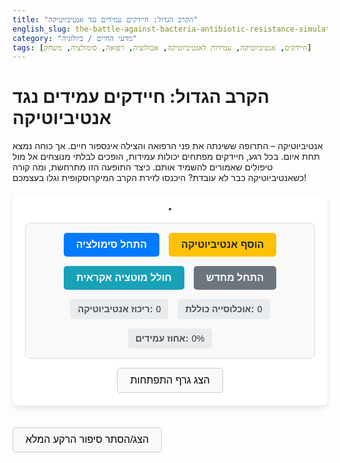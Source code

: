 ```yaml
---
title: "הקרב הגדול: חיידקים עמידים נגד אנטיביוטיקה"
english_slug: the-battle-against-bacteria-antibiotic-resistance-simulator
category: "מדעי החיים / ביולוגיה"
tags: [חיידקים, אנטיביוטיקה, עמידות לאנטיביוטיקה, אבולוציה, רפואה, סימולציה, משחק]
---
```

# הקרב הגדול: חיידקים עמידים נגד אנטיביוטיקה

אנטיביוטיקה – התרופה ששינתה את פני הרפואה והצילה אינספור חיים. אך כוחה נמצא תחת איום. בכל רגע, חיידקים מפתחים יכולות עמידות, הופכים לבלתי מנוצחים אל מול טיפולים שאמורים להשמיד אותם. כיצד התופעה הזו מתרחשת, ומה קורה כשאנטיביוטיקה כבר לא עובדת? היכנסו לזירת הקרב המיקרוסקופית וגלו בעצמכם!

<div id="app-container">
    <canvas id="bacteriaCanvas" width="700" height="450"></canvas>
    <div id="controls">
        <button id="startPauseBtn" class="control-btn primary">התחל סימולציה</button>
        <button id="addAntibioticBtn" class="control-btn warning">הוסף אנטיביוטיקה</button>
        <button id="addMutationBtn" class="control-btn info">חולל מוטציה אקראית</button>
         <button id="resetBtn" class="control-btn secondary">התחל מחדש</button>
        <div class="stats-panel">
            <label>ריכוז אנטיביוטיקה:</label>
            <span id="antibioticLevelDisplay" class="stat-value">0</span>
        </div>
        <div class="stats-panel">
            <label>אוכלוסייה כוללת:</label>
            <span id="populationDisplay" class="stat-value">0</span>
        </div>
        <div class="stats-panel">
            <label>אחוז עמידים:</label>
            <span id="resistantDisplay" class="stat-value">0%</span>
        </div>
    </div>
    <canvas id="graphCanvas" width="700" height="200"></canvas>
    <button id="toggleGraphBtn" class="toggle-btn">הצג גרף התפתחות</button>
</div>

<button id="toggleExplanationBtn" class="toggle-btn explanation-toggle">הצג/הסתר סיפור הרקע המלא</button>

<div id="explanation">
    <h2>הקרב הגדול: מאחורי הקלעים של הסימולציה</h2>

    <p>הסימולציה שלפניכם ממחישה את אחד האתגרים הגדולים ביותר של הרפואה המודרנית: עמידות לאנטיביוטיקה. כדי להבין לעומק את מה שראיתם מתרחש על המסך, בואו נצלול לפרטים:</p>

    <h3>מי הם החיידקים ולמה הם גורמים למחלות?</h3>
    חיידקים הם יצורים חד-תאיים זעירים שחיים בכל מקום - באוויר, במים, באדמה, ואפילו בתוכנו. רובם המוחלט ידידותיים ואף חיוניים לקיומנו (חשבו על חיידקי המעיים שעוזרים לעיכול!), אבל מיעוט קטן מהם הם "רעים". חיידקים פתוגניים (גורמי מחלות) פולשים לגוף, פוגעים בתאים שלנו, משחררים רעלים או מעוררים תגובה דלקתית שגורמת לנו להרגיש חולים. הם אחראים למחלות כמו דלקת ריאות, דלקות גרון, זיהומי עור ועוד.

    <h3>איך אנטיביוטיקה נכנסת לתמונה?</h3>
    אנטיביוטיקה היא נשק רב עוצמה נגד חיידקים. היא פועלת על ידי שיבוש תהליכים חיוניים לחיידק, כמו בניית דופן התא שלו, יצירת החלבונים שהוא צריך כדי לתפקד, או שכפול החומר התורשתי שלו. חשוב לזכור: אנטיביוטיקה יעילה רק נגד חיידקים! היא לא עוזרת נגד מחלות ויראליות כמו שפעת או הצטננות.

    <h3>אז מהי עמידות לאנטיביוטיקה?</h3>
    זוהי היכולת של חיידק לשרוד ולהתרבות גם כשהוא חשוף לאנטיביוטיקה שאמורה לחסל אותו. במצב כזה, הזיהום החיידקי ממשיך להתפשט בגוף למרות הטיפול, והופך להיות קשה, ואף בלתי אפשרי, לריפוי עם אותה אנטיביוטיקה.

    <h3>איך חיידקים הופכים לעמידים?</h3>
    לחיידקים יש כמה טריקים גנטיים שמאפשרים להם לפתח עמידות:
    <ol>
        <li>**מוטציות פתע:** בדומה לכל יצור חי, גם חיידקים עוברים מוטציות אקראיות ב-DNA שלהם כשהם מתרבים. רוב המוטציות לא משנות דבר, אבל לעיתים נדירות, מוטציה אחת קטנה יכולה להקנות לחיידק יכולת הישרדות חדשה, למשל: לשנות את צורת "המנעול" שהאנטיביוטיקה מנסה לפתוח, לדעת לפרק את האנטיביוטיקה עצמה, או לשנות את דופן התא כך שהאנטיביוטיקה לא תוכל לחדור פנימה.</li>
        <li>**העברת גנים אקספרס:** חיידקים לא חייבים לחכות למוטציה משלהם; הם יכולים פשוט "לקבל בירושה" או "לשאול" גנים של עמידות מחיידקים אחרים שכבר עמידים! זה קורה בכמה דרכים מדהימות:
            <ul>
                <li>**קוניוגציה:** שני חיידקים מתחברים במין "גשר" ומעבירים ביניהם מקטעי DNA קטנים ועגולים שנקראים פלסמידים, שלעיתים נושאים גנים של עמידות.</li>
                <li>**טרנספורמציה:** חיידק אוסף מקטעי DNA "חופשיים" שנמצאים בסביבה שלו (למשל מחיידק אחר שמת והתפרק) ומשלב אותם ב-DNA שלו.</li>
                <li>**טרנסדוקציה:** וירוסים מיוחדים שתוקפים חיידקים (בקטריופאג'ים) יכולים בטעות "לארוז" בתוכם פיסות DNA חיידקי (כולל גני עמידות) ולהעביר אותן לחיידק אחר כשהם מדביקים אותו.</li>
            </ul>
            תהליכים אלו מאפשרים לעמידות להתפשט במהירות מדהימה בין חיידקים שונים ואפילו בין מיני חיידקים שונים!</li>
    </ol>

    <h3>הברירה הטבעית בפעולה: איך אנטיביוטיקה מאיצה את התהליך?</h3>
    כאן נכנס הלחץ האבולוציוני לתמונה, בדיוק כפי שראיתם בסימולציה:
    <ol>
        <li>כשאנו נוטלים אנטיביוטיקה, היא פועלת כמו "מסננת".</li>
        <li>היא הורגת ביעילות את רוב החיידקים הרגישים שגרמו לזיהום.</li>
        <li>אבל אם באוכלוסיית החיידקים המקורית היו במקרה כמה חיידקים בודדים שהיו עמידים (בזכות מוטציה ספונטנית או גן עמידות שרכשו בעבר), הם שורדים את המתקפה.</li>
        <li>עם רוב המתחרים מחוץ לתמונה, החיידקים העמידים ששרדו מוצאים שטח פנוי ומתחילים להתרבות בקצב מסחרר.</li>
        <li>תוך זמן קצר, אוכלוסיית החיידקים הופכת מורכבת כמעט כולה מחיידקים עמידים.</li>
    </ol>
    זו הסיבה שכל כך חשוב להשתמש באנטיביוטיקה נכון: ליטול אותה רק כשצריך (נגד חיידקים, לא נגד וירוסים!), במינון הנכון, ולהשלים את כל מהלך הטיפול. טיפול קטוע או במינון נמוך מדי עלול להרוג רק את החיידקים הכי פחות עמידים, ולהשאיר "נבחרת" קטנה אך חזקה של עמידים יותר שישרדו ויתרבו.

    <h3>מדוע עמידות לאנטיביוטיקה היא בעיה עולמית חמורה?</h3>
    זוהי סכנה מיידית לבריאות של כולנו. ככל שיותר חיידקים הופכים עמידים ליותר סוגי אנטיביוטיקה, כך הופך קשה יותר (ולעיתים בלתי אפשרי) לטפל בזיהומים שבעבר היו שגרתיים. זיהומים קלים יחסית יכולים להפוך למסכני חיים. זה משפיע במיוחד על אוכלוסיות בסיכון כמו קשישים, תינוקות, אנשים עם מערכת חיסון מוחלשת, חולי סרטן, וחולים שעברו ניתוחים גדולים. עמידות לאנטיביוטיקה מאיימת על עצם היכולת שלנו לבצע הליכים רפואיים רבים שמסתמכים על היכולת לשלוט בזיהומים חיידקיים.

    <h3>מה אנו יכולים לעשות כדי לנצח בקרב?</h3>
    המאבק דורש מאמץ משולב של כולם:
    <ul>
        <li>**שימוש מושכל באנטיביוטיקה:** רק כשיש צורך אמיתי בזיהום חיידקי, בהתאם למרשם רופא, ובשום אופן לא נגד וירוסים! תמיד להשלים את כל ימי הטיפול.</li>
        <li>**מניעת זיהומים:** היגיינה בסיסית (שטיפת ידיים!), חיסונים שמונעים מחלות, היגיינה במזון ובמים.</li>
        <li>**מחקר ופיתוח:** מדענים וחברות תרופות חייבים לפתח בדחיפות סוגי אנטיביוטיקה חדשים ומנגנוני טיפול חלופיים.</li>
        <li>**ניטור ובקרה:** מעקב אחר התפשטות זני חיידקים עמידים.</li>
        <li>**שימוש אחראי בבעלי חיים:** צמצום השימוש באנטיביוטיקה בחקלאות ובחיות משק.</li>
        <li>**חינוך ומודעות:** לוודא שכולם מבינים את הבעיה ואת חשיבות השימוש הנכון באנטיביוטיקה.</li>
    </ul>
    רק על ידי פעולה משותפת נוכל להבטיח שהאנטיביוטיקה תישאר כלי יעיל לטיפול בזיהומים חיידקיים גם בעתיד.
</div>

<script>
    const canvas = document.getElementById('bacteriaCanvas');
    const ctx = canvas.getContext('2d');
    const graphCanvas = document.getElementById('graphCanvas');
    const graphCtx = graphCanvas.getContext('2d');
    const startPauseBtn = document.getElementById('startPauseBtn');
    const addAntibioticBtn = document.getElementById('addAntibioticBtn');
    const addMutationBtn = document.getElementById('addMutationBtn');
    const resetBtn = document.getElementById('resetBtn'); // Added reset button
    const antibioticLevelDisplay = document.getElementById('antibioticLevelDisplay');
    const populationDisplay = document.getElementById('populationDisplay');
    const resistantDisplay = document.getElementById('resistantDisplay');
    const toggleExplanationBtn = document.getElementById('toggleExplanationBtn');
    const explanationDiv = document.getElementById('explanation');
    const toggleGraphBtn = document.getElementById('toggleGraphBtn');

    const BAC_RADIUS = 3; // Radius of bacteria circle
    const MAX_BACTERIA = 4000; // Increased limit for slightly larger population
    const INITIAL_POPULATION = 800; // Increased initial population
    const INITIAL_RESISTANT_PERCENT = 1; // Start with a small percentage
    const SENSITIVE_COLOR = '#5cb85c'; // Green
    const RESISTANT_COLOR = '#d9534f'; // Red
    const DYING_COLOR = '#f0ad4e'; // Orange for dying
    const ANTIBIOTIC_KILL_PROB_SENSITIVE = 0.08; // Probability of sensitive bacteria dying per step *at max antibiotic*
    const ANTIBIOTIC_KILL_PROB_RESISTANT = 0.008; // Probability of resistant bacteria dying per step *at max antibiotic* (low)
    const REPRODUCTION_PROB = 0.004; // Probability of a bacterium reproducing per step (if space)
    const ANTIBIOTIC_DECAY_RATE = 0.0015; // Rate at which antibiotic concentration decreases per step
    const MUTATION_RATE_ON_CLICK_PERCENT = 2; // Percentage of sensitive bacteria to mutate on button click
    const MAX_ANTIBIOTIC_LEVEL = 100; // Max level for antibiotic slider/display
    const DYING_DURATION = 30; // Number of steps a bacterium stays in dying state

    let bacteria = [];
    let isRunning = false;
    let antibioticLevel = 0; // 0 to MAX_ANTIBIOTIC_LEVEL
    let stepCount = 0;

    // Graph data
    const graphData = {
        total: [],
        resistant: [] // Storing resistant count directly now
    };
    const MAX_GRAPH_POINTS = 350; // Increased graph points
    const GRAPH_UPDATE_INTERVAL = 8; // Update graph every X steps

    class Bacteria {
        constructor(x, y, isResistant = false) {
            this.x = x;
            this.y = y;
            this.isResistant = isResistant;
            this.color = isResistant ? RESISTANT_COLOR : SENSITIVE_COLOR;
            this.lifespan = 0; // Age tracking for reproduction and potential death
            this.isDying = false;
            this.dyingTimer = 0; // Timer for dying animation
            this.opacity = 1;
            this.dx = (Math.random() - 0.5) * 0.5; // Initial small movement
            this.dy = (Math.random() - 0.5) * 0.5;
        }

        draw() {
            ctx.fillStyle = this.isDying ? DYING_COLOR : this.color;
            ctx.globalAlpha = this.opacity; // Apply opacity for dying animation
            ctx.beginPath();
            ctx.arc(this.x, this.y, BAC_RADIUS, 0, Math.PI * 2);
            ctx.fill();
            ctx.globalAlpha = 1; // Reset opacity
        }

        update() {
            if (this.isDying) {
                this.dyingTimer++;
                this.opacity = 1 - (this.dyingTimer / DYING_DURATION); // Fade out
                if (this.dyingTimer >= DYING_DURATION) {
                    // Mark for removal
                    return false; // Indicate this bacterium should be removed
                }
                 // Continue subtle movement while dying
                this.x += this.dx;
                this.y += this.dy;
            } else {
                this.lifespan++;

                // Movement (random walk with slight momentum)
                this.dx += (Math.random() - 0.5) * 0.8; // Add random impulse
                this.dy += (Math.random() - 0.5) * 0.8;
                 // Limit speed
                const speed = Math.sqrt(this.dx * this.dx + this.dy * this.dy);
                const maxSpeed = 2; // Increased max speed slightly
                if (speed > maxSpeed) {
                    this.dx = (this.dx / speed) * maxSpeed;
                    this.dy = (this.dy / speed) * maxSpeed;
                }

                this.x += this.dx;
                this.y += this.dy;

                // Keep within bounds and bounce
                if (this.x < 0) { this.x = 0; this.dx *= -1; }
                if (this.x > canvas.width) { this.x = canvas.width; this.dx *= -1; }
                if (this.y < 0) { this.y = 0; this.dy *= -1; }
                if (this.y > canvas.height) { this.y = canvas.height; this.dy *= -1; }


                // Attempt to reproduce
                // Reproduce less often at max population
                const currentReproductionProb = bacteria.length < MAX_BACTERIA * 0.9 ? REPRODUCTION_PROB : REPRODUCTION_PROB * 0.5;

                if (this.lifespan > 50 && Math.random() < currentReproductionProb && bacteria.length < MAX_BACTERIA) {
                     // Simple reproduction: create a new bacterium nearby
                    const newBacX = this.x + (Math.random() - 0.5) * BAC_RADIUS * 3; // Spawn closer
                    const newBacY = this.y + (Math.random() - 0.5) * BAC_RADIUS * 3;
                     // Ensure new bacterium is within bounds (approx)
                    const clampedX = Math.max(0, Math.min(canvas.width, newBacX));
                    const clampedY = Math.max(0, Math.min(canvas.height, newBacY));

                     // Child inherits resistance. Lifespan starts low.
                    bacteria.push(new Bacteria(clampedX, clampedY, this.isResistant));
                    this.lifespan = 0; // Reset lifespan after reproducing
                }
            }
             return true; // Indicate bacterium is alive or still dying
        }

        checkAntibioticEffect() {
            if (this.isDying || antibioticLevel <= 0) return false;

            const effectMultiplier = antibioticLevel / MAX_ANTIBIOTIC_LEVEL;
            const killProb = this.isResistant ?
                ANTIBIOTIC_KILL_PROB_RESISTANT * effectMultiplier :
                ANTIBIOTIC_KILL_PROB_SENSITIVE * effectMultiplier;

            if (Math.random() < killProb) {
                this.isDying = true;
                this.dyingTimer = 0;
                this.color = DYING_COLOR; // Change color immediately
                this.opacity = 1; // Start fade from full opacity
                // Give it a slight final push animation? Optional.
                 this.dx = (Math.random() - 0.5) * 1;
                 this.dy = (Math.random() - 0.5) * 1;
                return true; // Indicate it started dying
            }
            return false; // Not killed by antibiotic this step
        }
    }

    function initSimulation() {
        bacteria = [];
        const numResistant = Math.floor(INITIAL_POPULATION * (INITIAL_RESISTANT_PERCENT / 100));
        const numSensitive = INITIAL_POPULATION - numResistant;

        for (let i = 0; i < numSensitive; i++) {
            bacteria.push(new Bacteria(
                Math.random() * canvas.width,
                Math.random() * canvas.height,
                false
            ));
        }
        for (let i = 0; i < numResistant; i++) {
            bacteria.push(new Bacteria(
                Math.random() * canvas.width,
                Math.random() * canvas.height,
                true
            ));
        }
        antibioticLevel = 0;
        stepCount = 0;
        graphData.total = [];
        graphData.resistant = [];
        updateStats();
        drawGraph(); // Draw initial empty graph or first point
        drawSimulation();
         if(isRunning) { // Restart animation loop if it was running
             isRunning = false; // Stop previous loop first
             startPauseBtn.textContent = 'התחל סימולציה';
             // Allow user to click start manually or uncomment below
             // isRunning = true;
             // startPauseBtn.textContent = 'השהה סימולציה';
             // requestAnimationFrame(updateSimulation);
         } else {
             startPauseBtn.textContent = 'התחל סימולציה';
         }
    }

    function drawSimulation() {
        ctx.clearRect(0, 0, canvas.width, canvas.height);

        // Add a subtle antibiotic visualization if level is high
        if (antibioticLevel > 10) {
            ctx.fillStyle = `rgba(240, 173, 78, ${antibioticLevel / MAX_ANTIBIOTIC_LEVEL * 0.15})`; // Subtle orange overlay
            ctx.fillRect(0, 0, canvas.width, canvas.height);
        }

        bacteria.forEach(bac => bac.draw());
    }

    function updateSimulation() {
        if (!isRunning) return;

        stepCount++;

        // Decay antibiotic level
        if (antibioticLevel > 0) {
            antibioticLevel -= ANTIBIOTIC_DECAY_RATE * MAX_ANTIBIOTIC_LEVEL;
            if (antibioticLevel < 0) antibioticLevel = 0;
        }

        // Update bacteria positions, apply antibiotic effect, and filter dead/fully faded bacteria
        bacteria.forEach(bac => bac.checkAntibioticEffect()); // Check for kills FIRST
        bacteria = bacteria.filter(bac => bac.update()); // Update position/state, filter out those that finished dying

        updateStats();
        updateGraph();
        drawSimulation();
        requestAnimationFrame(updateSimulation);
    }

    function updateStats() {
        const total = bacteria.length;
        const resistantCount = bacteria.filter(bac => bac.isResistant && !bac.isDying).length; // Count only alive resistant
        const sensitiveCount = bacteria.filter(bac => !bac.isResistant && !bac.isDying).length; // Count only alive sensitive

        const resistantPercent = total > 0 ? (resistantCount / total) * 100 : 0;

        populationDisplay.textContent = total;
        resistantDisplay.textContent = `${resistantPercent.toFixed(1)}%`;
        antibioticLevelDisplay.textContent = `${antibioticLevel.toFixed(0)}`; // Round antibiotic display
    }

    function updateGraph() {
         if (stepCount % GRAPH_UPDATE_INTERVAL === 0) {
            const total = bacteria.length;
            const resistantCount = bacteria.filter(bac => bac.isResistant && !bac.isDying).length;

            graphData.total.push(total);
            graphData.resistant.push(resistantCount); // Store raw resistant count

            // Keep graph points limited
            if (graphData.total.length > MAX_GRAPH_POINTS) {
                graphData.total.shift();
                graphData.resistant.shift();
            }
            drawGraph();
        }
    }

    function drawGraph() {
        graphCtx.clearRect(0, 0, graphCanvas.width, graphCanvas.height);

        // Draw background grid/lines
        graphCtx.strokeStyle = '#eee'; // Lighter grid
        graphCtx.lineWidth = 1;
        // Horizontal lines (optional)
        // for(let i=0; i<=10; i++) {
        //     const y = graphCanvas.height - (i/10) * graphCanvas.height;
        //     graphCtx.beginPath();
        //     graphCtx.moveTo(0, y);
        //     graphCtx.lineTo(graphCanvas.width, y);
        //     graphCtx.stroke();
        // }


        // Draw axes
        graphCtx.strokeStyle = '#ccc';
        graphCtx.beginPath();
        graphCtx.moveTo(0, graphCanvas.height); // X-axis
        graphCtx.lineTo(graphCanvas.width, graphCanvas.height);
        graphCtx.moveTo(0, 0); // Y-axis
        graphCtx.lineTo(0, graphCanvas.height);
        graphCtx.stroke();

        // Draw data
        const dataLength = graphData.total.length;
        if (dataLength < 2) return;

        const xStep = graphCanvas.width / (MAX_GRAPH_POINTS - 1); // X-scaling based on max points
        const maxPopScale = MAX_BACTERIA * 1.1; // Scale Y slightly above max pop for padding

        // Draw Total Population
        graphCtx.strokeStyle = '#337ab7'; // Blue
        graphCtx.lineWidth = 2; // Thicker line
        graphCtx.beginPath();
        graphCtx.moveTo(0, graphCanvas.height - (graphData.total[0] / maxPopScale) * graphCanvas.height);
        for (let i = 1; i < dataLength; i++) {
            const x = (MAX_GRAPH_POINTS - dataLength + i) * xStep; // Align points to the right
            const y = graphCanvas.height - (graphData.total[i] / maxPopScale) * graphCanvas.height;
            graphCtx.lineTo(x, y);
        }
        graphCtx.stroke();

        // Draw Resistant Population (count)
        graphCtx.strokeStyle = RESISTANT_COLOR; // Red
        graphCtx.lineWidth = 2; // Thicker line
        graphCtx.beginPath();
        graphCtx.moveTo(0, graphCanvas.height - (graphData.resistant[0] / maxPopScale) * graphCanvas.height);
        for (let i = 1; i < dataLength; i++) {
             const x = (MAX_GRAPH_POINTS - dataLength + i) * xStep; // Align points to the right
            const y = graphCanvas.height - (graphData.resistant[i] / maxPopScale) * graphCanvas.height;
            graphCtx.lineTo(x, y);
        }
        graphCtx.stroke();

         // Add Y-axis labels (simplified)
        graphCtx.fillStyle = '#000';
        graphCtx.font = '10px Arial';
        graphCtx.fillText(MAX_BACTERIA, 5, 15);
        graphCtx.fillText(0, 5, graphCanvas.height - 5);
        // Add legend
        graphCtx.fillStyle = '#337ab7';
        graphCtx.fillText('אוכלוסייה כוללת', graphCanvas.width - 100, 15);
         graphCtx.fillStyle = RESISTANT_COLOR;
        graphCtx.fillText('חיידקים עמידים', graphCanvas.width - 100, 30);

         // Optional: Add X-axis indicator (time/steps)
         graphCtx.fillStyle = '#000';
         graphCtx.fillText('זמן (צעדי סימולציה)', graphCanvas.width / 2 - 50, graphCanvas.height - 5);
    }


    startPauseBtn.addEventListener('click', () => {
        isRunning = !isRunning;
        startPauseBtn.textContent = isRunning ? 'השהה סימולציה' : 'המשך סימולציה';
        if (isRunning) {
            requestAnimationFrame(updateSimulation);
        }
    });

    addAntibioticBtn.addEventListener('click', () => {
        antibioticLevel = MAX_ANTIBIOTIC_LEVEL; // Set to max level
         // Optional: add visual pulse to canvas border or background for a moment
         canvas.style.transition = 'border-color 0.2s ease-in-out';
         canvas.style.borderColor = DYING_COLOR;
         setTimeout(() => {
             canvas.style.borderColor = '#000';
             canvas.style.transition = '';
         }, 500);
    });

    addMutationBtn.addEventListener('click', () => {
        const sensitiveBacteria = bacteria.filter(bac => !bac.isResistant && !bac.isDying);
        const numToMutate = Math.floor(sensitiveBacteria.length * (MUTATION_RATE_ON_CLICK_PERCENT / 100));
        let mutatedCount = 0;

        // Shuffle sensitive bacteria to mutate random ones
        const shuffledSensitive = sensitiveBacteria.sort(() => 0.5 - Math.random());

        for (let i = 0; i < numToMutate && i < shuffledSensitive.length; i++) {
            const bac = shuffledSensitive[i];
            if (bac) {
                bac.isResistant = true;
                bac.color = RESISTANT_COLOR;
                // Optional: Add a temporary visual cue to highlight mutation
                 // bac.isPulsing = true; // Need to add this property and handle in draw/update
                 mutatedCount++;
            }
        }
        console.log(`Mutated ${mutatedCount} bacteria`); // Debugging
        updateStats(); // Update display immediately after mutation
    });

    resetBtn.addEventListener('click', () => {
        initSimulation();
    });


    toggleExplanationBtn.addEventListener('click', () => {
        const isVisible = explanationDiv.style.display !== 'none';
        explanationDiv.style.display = isVisible ? 'none' : 'block';
        toggleExplanationBtn.textContent = isVisible ? 'הצג סיפור הרקע המלא' : 'הסתר סיפור הרקע המלא';
         // Optional: smooth toggle with CSS
         // explanationDiv.style.transition = 'opacity 0.5s ease-in-out';
         // explanationDiv.style.opacity = isVisible ? 0 : 1;
         // if (!isVisible) explanationDiv.style.display = 'block';
         // setTimeout(() => {
         //     if (isVisible) explanationDiv.style.display = 'none';
         // }, 500);
    });

     toggleGraphBtn.addEventListener('click', () => {
        const isVisible = graphCanvas.style.display !== 'none';
        graphCanvas.style.display = isVisible ? 'none' : 'block';
        toggleGraphBtn.textContent = isVisible ? 'הצג גרף התפתחות' : 'הסתר גרף התפתחות';
         // Optional: smooth toggle with CSS
         // graphCanvas.style.transition = 'opacity 0.5s ease-in-out';
         // graphCanvas.style.opacity = isVisible ? 0 : 1;
         // if (!isVisible) graphCanvas.style.display = 'block';
         // setTimeout(() => {
         //     if (isVisible) graphCanvas.style.display = 'none';
         // }, 500);
    });


    // Initial setup
    initSimulation();

</script>

<style>
    #app-container {
        display: flex;
        flex-direction: column;
        align-items: center;
        font-family: 'Arial', sans-serif;
        background-color: #ffffff; /* Clean background */
        padding: 20px;
        border-radius: 8px;
        box-shadow: 0 4px 8px rgba(0, 0, 0, 0.1);
        max-width: 740px; /* Match canvas width + padding */
        margin: 20px auto;
        box-sizing: border-box;
    }

    #bacteriaCanvas {
        border: 2px solid #333; /* Stronger border */
        background-color: #e9f7ef; /* Pleasant light green */
        box-shadow: inset 0 0 8px rgba(0,0,0,0.05); /* Subtle inner shadow */
        border-radius: 5px;
    }

    #graphCanvas {
        border: 1px solid #ccc;
        margin-top: 20px; /* Increased margin */
        display: none; /* Initial state hidden */
        background-color: #fdfdfd; /* Light graph background */
        border-radius: 5px;
    }

    #controls {
        margin-top: 20px; /* Increased margin */
        display: flex;
        flex-wrap: wrap;
        gap: 15px; /* Increased gap */
        justify-content: center;
        align-items: center;
        padding: 15px; /* Increased padding */
        border: 1px solid #ddd; /* Lighter border */
        border-radius: 8px; /* More rounded corners */
        background-color: #f9f9f9; /* Subtle background */
        width: 100%; /* Take full width */
        box-sizing: border-box;
    }

    .control-btn {
        padding: 10px 20px; /* Larger padding */
        font-size: 1rem; /* Standard size */
        cursor: pointer;
        border: none;
        border-radius: 5px; /* More rounded */
        transition: background-color 0.2s ease, transform 0.1s ease; /* Smooth transitions */
        font-weight: bold;
    }

    .control-btn:hover {
        transform: translateY(-1px); /* Slight lift effect */
    }
    .control-btn:active {
         transform: translateY(0); /* Press effect */
         opacity: 0.9;
    }


    .primary {
        background-color: #007bff; /* Bootstrap primary blue */
        color: white;
    }
     .primary:hover {
        background-color: #0056b3;
    }

    .warning {
        background-color: #ffc107; /* Bootstrap warning yellow */
        color: #212529; /* Dark text for contrast */
    }
     .warning:hover {
        background-color: #e0a800;
    }

    .info {
        background-color: #17a2b8; /* Bootstrap info cyan */
        color: white;
    }
     .info:hover {
        background-color: #138496;
    }

     .secondary {
        background-color: #6c757d; /* Bootstrap secondary gray */
        color: white;
    }
     .secondary:hover {
        background-color: #545b62;
    }


    .stats-panel {
        display: flex;
        align-items: center;
        background-color: #e9ecef; /* Light gray background */
        padding: 8px 12px;
        border-radius: 4px;
         font-size: 0.9rem;
    }

    .stats-panel label {
        font-weight: bold;
        margin-right: 5px;
        color: #495057; /* Dark gray text */
    }

    .stat-value {
        font-weight: normal;
        color: #333;
    }

    #toggleExplanationBtn, #toggleGraphBtn {
        padding: 10px 20px;
        font-size: 1rem;
        cursor: pointer;
        border: 1px solid #ccc;
        border-radius: 5px;
        background-color: #f8f9fa; /* Light neutral background */
        margin-top: 15px; /* Space above toggles */
        transition: background-color 0.2s ease;
    }

     .toggle-btn:hover {
        background-color: #e2e6ea; /* Slightly darker on hover */
    }

     .explanation-toggle {
         margin-bottom: 10px; /* Space below explanation toggle */
     }


    #explanation {
        display: none; /* Initial state hidden */
        margin-top: 20px;
        border-top: 1px solid #eee; /* Lighter border */
        padding-top: 20px;
        line-height: 1.7; /* Improved readability */
        color: #333; /* Darker text */
    }

    #explanation h2, #explanation h3 {
        color: #0056b3; /* Consistent with primary button */
        margin-top: 25px; /* More space above headings */
        margin-bottom: 10px;
         border-bottom: 1px solid #eee; /* Subtle underline */
         padding-bottom: 5px;
    }

     #explanation h2 {
         font-size: 1.8rem;
     }
      #explanation h3 {
         font-size: 1.4rem;
         color: #495057;
     }


    #explanation p, #explanation ul, #explanation ol {
        margin-bottom: 15px; /* More space below paragraphs/lists */
    }

     #explanation ul, #explanation ol {
         padding-left: 25px; /* Increased padding */
     }

     #explanation li {
         margin-bottom: 8px; /* Space between list items */
     }

     #explanation ul li:before { /* Simple custom bullet */
        content: "• ";
        color: #007bff;
        font-weight: bold;
        display: inline-block;
        width: 1em;
        margin-left: -1em;
     }

     #explanation ol li:before { /* Adjust ol numbering style if needed */
         font-weight: bold;
         margin-right: 5px;
     }

     /* Responsive adjustments (basic) */
     @media (max-width: 768px) {
         #app-container {
             padding: 15px;
             margin: 10px auto;
         }
         #bacteriaCanvas, #graphCanvas {
             width: 100%; /* Make canvases responsive */
             height: auto; /* Maintain aspect ratio approx */
         }
         #controls {
             gap: 10px;
             padding: 10px;
         }
         .control-btn, .toggle-btn {
             padding: 8px 15px;
             font-size: 0.9rem;
         }
          .stats-panel {
             padding: 6px 10px;
              font-size: 0.8rem;
         }
     }


</style>
```